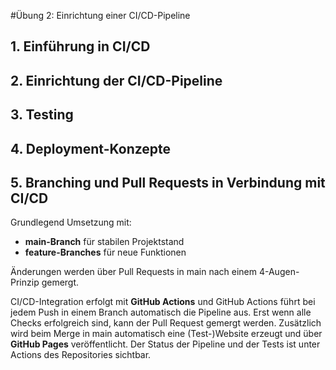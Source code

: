 #Übung 2: Einrichtung einer CI/CD-Pipeline

## 1. Einführung in CI/CD
## 2. Einrichtung der CI/CD-Pipeline
## 3. Testing
## 4. Deployment-Konzepte
## 5. Branching und Pull Requests in Verbindung mit CI/CD

Grundlegend Umsetzung mit:
- **main-Branch** für stabilen Projektstand
- **feature-Branches** für neue Funktionen

Änderungen werden über Pull Requests in main nach einem 4-Augen-Prinzip gemergt.

CI/CD-Integration erfolgt mit **GitHub Actions** und GitHub Actions führt bei jedem Push in einem Branch automatisch die Pipeline aus.
Erst wenn alle Checks erfolgreich sind, kann der Pull Request gemergt werden.
Zusätzlich wird beim Merge in main automatisch eine (Test-)Website erzeugt und über **GitHub Pages** veröffentlicht.
Der Status der Pipeline und der Tests ist unter Actions des Repositories sichtbar.

